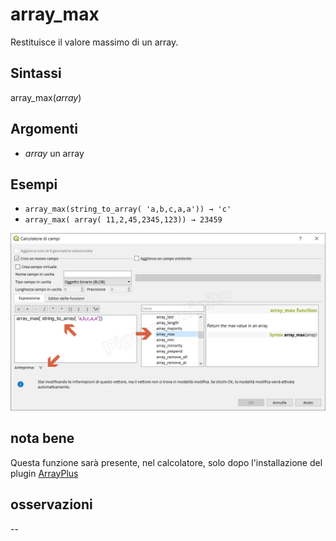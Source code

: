 # array_max

Restituisce il valore massimo di un array.
## Sintassi

array_max(_array_) 

## Argomenti

* _array_ un array

## Esempi

* `array_max(string_to_array( 'a,b,c,a,a')) → 'c'`
* `array_max( array( 11,2,45,2345,123)) → 23459`

![](/img/arrays/array_max/array_max1.png)

## nota bene

Questa funzione sarà presente, nel calcolatore, solo dopo l'installazione del plugin [ArrayPlus](https://framagit.org/jbdesbas/arrayPlus)

## osservazioni

--